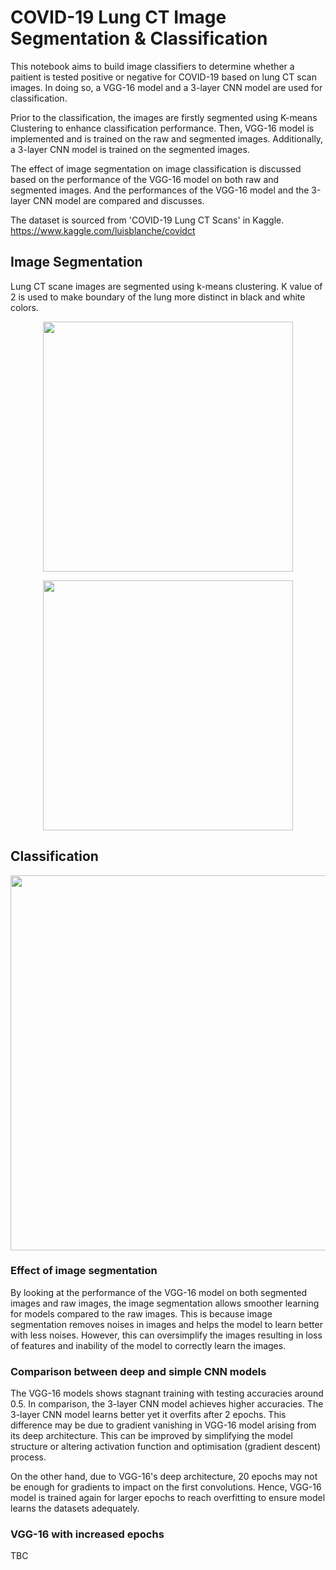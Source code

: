 # COVID-19 Lung CT Image Segmentation & Classification
This notebook aims to build image classifiers to determine whether a paitient is tested positive or negative for COVID-19 based on lung CT scan images. In doing so, a VGG-16 model and a 3-layer CNN model are used for classification.

Prior to the classification, the images are firstly segmented using K-means Clustering to enhance classification performance. Then, VGG-16 model is implemented and is trained on the raw and segmented images. Additionally, a 3-layer CNN model is trained on the segmented images.

The effect of image segmentation on image classification is discussed based on the performance of the VGG-16 model on both raw and segmented images. And the performances of the VGG-16 model and the 3-layer CNN model are compared and discusses.

The dataset is sourced from 'COVID-19 Lung CT Scans' in Kaggle.
https://www.kaggle.com/luisblanche/covidct

## Image Segmentation
Lung CT scane images are segmented using k-means clustering. K value of 2 is used to make boundary of the lung more distinct in black and white colors. 

<p align="center">
<img src="https://github.com/TravisH0301/data_science_projects/blob/master/covid-19_lung_ct_image_segmentation_%26_classification/images/seg1.png" width="400">
</p>

<p align="center">
<img src="https://github.com/TravisH0301/data_science_projects/blob/master/covid-19_lung_ct_image_segmentation_%26_classification/images/seg2.png" width="400">
</p>

## Classification 

<p align="center">
<img src="https://github.com/TravisH0301/data_science_projects/blob/master/covid-19_lung_ct_image_segmentation_%26_classification/images/vgg vs simple.png" width="600">
</p>

### Effect of image segmentation
By looking at the performance of the VGG-16 model on both segmented images and raw images, the image segmentation allows smoother 
learning for models compared to the raw images. This is because image segmentation removes noises in images and helps the model
to learn better with less noises. However, this can oversimplify the images resulting in loss of features and inability of the 
model to correctly learn the images. 

### Comparison between deep and simple CNN models
The VGG-16 models shows stagnant training with testing accuracies around 0.5. In comparison, the 3-layer CNN model
achieves higher accuracies. The 3-layer CNN model learns better yet it overfits after 2 epochs. This difference may be due to 
gradient vanishing in VGG-16 model arising from its deep architecture. This can be improved by simplifying the model structure 
or altering activation function and optimisation (gradient descent) process. 

On the other hand, due to VGG-16's deep architecture, 20 epochs may not be enough for gradients to impact on the first 
convolutions. Hence, VGG-16 model is trained again for larger epochs to reach overfitting to ensure model learns the datasets
adequately. 

### VGG-16 with increased epochs
TBC
